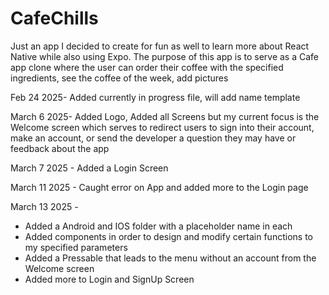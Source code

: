 # CafeChills
Just an app I decided to create for fun as well to learn more about React Native while also using Expo. The purpose of this app is to serve as a Cafe app clone where the user can order their coffee with the specified ingredients, see the coffee of the week, add pictures 

Feb 24 2025- Added currently in progress file, will add name template

March 6 2025- Added Logo, Added all Screens but my current focus is the Welcome screen which serves to redirect users to sign into their account, make an account, or send the developer a question they may have or feedback about the app

March 7 2025 - Added a Login Screen

March 11 2025 - Caught error on App and added more to the Login page

March 13 2025 -
- Added a Android and IOS folder with a placeholder name in each
- Added components in order to design and modify certain functions to my specified parameters
- Added a Pressable that leads to the menu without an account from the Welcome screen
- Added more to Login and SignUp Screen
